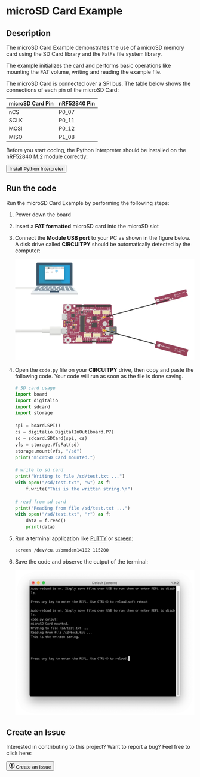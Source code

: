 # microSD Card Example

## Description

The microSD Card Example demonstrates the use of a microSD memory card using the SD Card library and the FatFs file system library.

The example initializes the card and performs basic operations like mounting the FAT volume, writing and reading the example file.

The microSD Card is connected over a SPI bus. The table below shows the connections of each pin of the microSD Card:

| microSD Card Pin      | nRF52840 Pin  |
|-----------------------|---------------|
| nCS                   | P0_07         |
| SCLK                  | P0_11         |
| MOSI                  | P0_12         |
| MISO                  | P1_08         |

Before you start coding, the Python Interpreter should be installed on the nRF52840 M.2 module correctly:

<a href="../../install"><button class="md-tile md-tile--primary" style="width:auto;">Install Python Interpreter</button></a>

## Run the code

Run the microSD Card Example by performing the following steps:

1. Power down the board

2. Insert a **FAT formatted** microSD card into the microSD slot

3. Connect the **Module USB port** to your PC as shown in the figure below. A disk drive called **CIRCUITPY** should be automatically detected by the computer:

	![](assets/images/connect-module-usb-sd.webp)

4. Open the `code.py` file on your **CIRCUITPY** drive, then copy and paste the following code. Your code will run as soon as the file is done saving.

	``` py
	# SD card usage
	import board
	import digitalio
	import sdcard
	import storage

	spi = board.SPI()
	cs = digitalio.DigitalInOut(board.P7)
	sd = sdcard.SDCard(spi, cs)
	vfs = storage.VfsFat(sd)
	storage.mount(vfs, "/sd")
	print("microSD Card mounted.")

	# write to sd card
	print("Writing to file /sd/test.txt ...")
	with open("/sd/test.txt", "w") as f:
		f.write("This is the written string.\n")

	# read from sd card
	print("Reading from file /sd/test.txt ...")
	with open("/sd/test.txt", "r") as f:
		data = f.read()
		print(data)

	```

5. Run a terminal application like [PuTTY](https://www.chiark.greenend.org.uk/~sgtatham/putty/) or [screen](https://www.gnu.org/software/screen/manual/screen.html):

	``` sh
	screen /dev/cu.usbmodem14102 115200
	```

6. Save the code and observe the output of the terminal:

	![](assets/images/microsd-example-output.webp)

## Create an Issue

Interested in contributing to this project? Want to report a bug? Feel free to click here:

<a href="https://github.com/makerdiary/nrf52840-m2-devkit/issues/new?title=Python:%20microSD Card:%20%3Ctitle%3E"><button class="md-tile md-tile--primary"><svg xmlns="http://www.w3.org/2000/svg" viewBox="0 0 14 16" width="14" height="16"><path fill-rule="evenodd" d="M7 2.3c3.14 0 5.7 2.56 5.7 5.7s-2.56 5.7-5.7 5.7A5.71 5.71 0 011.3 8c0-3.14 2.56-5.7 5.7-5.7zM7 1C3.14 1 0 4.14 0 8s3.14 7 7 7 7-3.14 7-7-3.14-7-7-7zm1 3H6v5h2V4zm0 6H6v2h2v-2z"></path></svg> Create an Issue</button></a>
